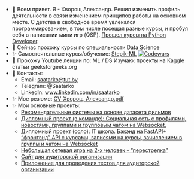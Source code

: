 - 👋 Всем привет. Я - Хворощ Александр.
Решил изменить профиль деятельности в связи изменением принципов работы на основном месте.
С детства в свободное время увлекался программированием, в том числе посещая разные курсы, и пробуя себя в написании
мини игр (QSP). [Прошел курсы на Python Developer](https://github.com/Saatarko/Saatarko/blob/1f09830c4497c308280a8671a0e4d28c6de3b2e0/certificates/Aliaksandr%20Hvorashch.pdf).
- 🌱 Сейчас прохожу курсы по специальности Data Science
- ✨ Самостоятельные курсы/обучение:
     [Stepik-ML](https://github.com/Saatarko/Saatarko/blob/1f09830c4497c308280a8671a0e4d28c6de3b2e0/certificates/stepik-ML.pdf)
     [![Codewars](https://www.codewars.com/users/Saatarko/badges/large)](https://www.codewars.com/users/Saatarko)
- 👀 Прохожу Youtube лекции по:
     ML / DS
     Изучаю:
   проекты на Kaggle
  статьи geeksforgeeks.org
- 💞️ Контакты:
    - Email: saatarko@tut.by
    - Telegram: @Saatarko
    - LinkedIn: www.linkedin.com/in/saatarko
- ✨ Мое резюме:
    [CV_Хворощ_Александр.pdf](https://github.com/user-attachments/files/17917027/CV_._.pdf)
- ✨ Мои основные проекты:
    - [Рекомендательные системы на основе датасета фильмов](https://github.com/Saatarko/movies_rec_system)
    - [Дипломный проект (в команде): Cоциальная сеть с профилями, новостями, группами и групповым чатом на Websocket.](https://github.com/Saatarko/diplom)
    - Дипломный проект (соло): IT школа. [Бэкэнд на FastAPI](https://github.com/Saatarko/-ourses-Fast_api-)+  [“фронтэнд” API c курсами, записями на курсы, зачислением в группы и чатом на Websocket](https://github.com/Saatarko/kivy_app) 
    - [Небольшая сетевая игра на 2-х человек - “перестрелка”](https://github.com/Saatarko/Pygame)
    - [Сайт для аудиторской организации](https://auditplus.by/) 
    - [Приложение для проведения тестов для аудиторской организации](https://github.com/Saatarko/Auduit_test)
   


    

<!---
Saatarko/Saatarko is a ✨ special ✨ repository because its `README.md` (this file) appears on your GitHub profile.
You can click the Preview link to take a look at your changes.
--->
